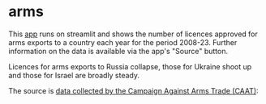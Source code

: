 # arms

This [app](https://ukarms.streamlit.app/) runs on streamlit and shows the number of licences approved for arms exports to a country each year for the period 2008-23. Further information on the data is available via the app's "Source" button.

Licences for arms exports to Russia collapse, those for Ukraine shoot up and those for Israel are broadly steady.

The source is [data collected by the Campaign Against Arms Trade (CAAT)](https://github.com/caatdata/uk-arms-export-data): 
